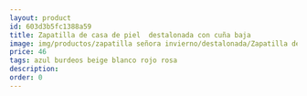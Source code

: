 ```yaml
---
layout: product
id: 603d3b5fc1388a59
title: Zapatilla de casa de piel  destalonada con cuña baja
image: img/productos/zapatilla señora invierno/destalonada/Zapatilla de casa de piel  destalonada con cuña baja=46=azul burdeos beige blanco rojo rosa.webp
price: 46
tags: azul burdeos beige blanco rojo rosa
description: 
order: 0
---
```

